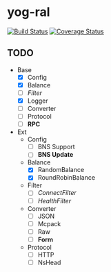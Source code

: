 yog-ral
===========

[![Build Status](https://travis-ci.org/fex-team/yog-ral.svg?branch=master)](https://travis-ci.org/fex-team/yog-ral)
[![Coverage Status](https://coveralls.io/repos/fex-team/yog-ral/badge.png)](https://coveralls.io/r/fex-team/yog-ral)

## TODO

- Base
    - [X] Config
    - [X] Balance
    - [ ] *Filter*
    - [X] Logger
    - [ ] Converter
    - [ ] Protocol
    - [ ] **RPC**
- Ext
    - Config
        - [ ] BNS Support
        - [ ] **BNS Update**
    - Balance
        - [X] RandomBalance
        - [X] RoundRobinBalance
    - Filter
        - [ ] *ConnectFilter*
        - [ ] *HealthFilter*
    - Converter
        - [ ] JSON
        - [ ] Mcpack
        - [ ] Raw
        - [ ] **Form**
    - Protocol
        - [ ] HTTP
        - [ ] NsHead